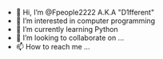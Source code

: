 - 👋 Hi, I’m @Fpeople2222 A.K.A "D1fferent"
- 👀 I’m interested in computer programming
- 🌱 I’m currently learning Python 
- 💞️ I’m looking to collaborate on ...
- 📫 How to reach me ...

<!---
Fpeople2222/Fpeople2222 is a ✨ special ✨ repository because its `README.md` (this file) appears on your GitHub profile.
You can click the Preview link to take a look at your changes.
--->
